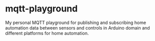 # mqtt-playground
My personal MQTT playground for publishing and subscribing home automation data between sensors and controls in Arduino domain and different platforms for home automation.
